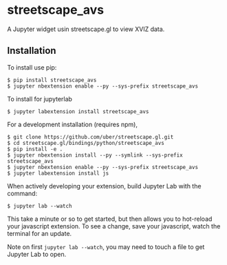 streetscape_avs
===============

A Jupyter widget usin streetscape.gl to view XVIZ data.

Installation
------------

To install use pip:

    $ pip install streetscape_avs
    $ jupyter nbextension enable --py --sys-prefix streetscape_avs

To install for jupyterlab

    $ jupyter labextension install streetscape_avs

For a development installation (requires npm),

    $ git clone https://github.com/uber/streetscape.gl.git
    $ cd streetscape.gl/bindings/python/streetscape_avs
    $ pip install -e .
    $ jupyter nbextension install --py --symlink --sys-prefix streetscape_avs
    $ jupyter nbextension enable --py --sys-prefix streetscape_avs
    $ jupyter labextension install js

When actively developing your extension, build Jupyter Lab with the command:

    $ jupyter lab --watch

This take a minute or so to get started, but then allows you to hot-reload your javascript extension.
To see a change, save your javascript, watch the terminal for an update.

Note on first `jupyter lab --watch`, you may need to touch a file to get Jupyter Lab to open.


